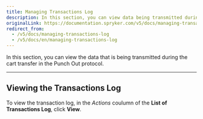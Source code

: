 ```yaml
---
title: Managing Transactions Log
description: In this section, you can view data being transmitted during the cart transfer in the Punch out protocol.
originalLink: https://documentation.spryker.com/v5/docs/managing-transactions-log
redirect_from:
  - /v5/docs/managing-transactions-log
  - /v5/docs/en/managing-transactions-log
---
```


In this section, you can view the data that is being transmitted during the cart transfer in the Punch Out protocol.

---
## Viewing the Transactions Log
To view the transaction log, in the *Actions* coulumn of the **List of Transactions Log**, click **View**.


